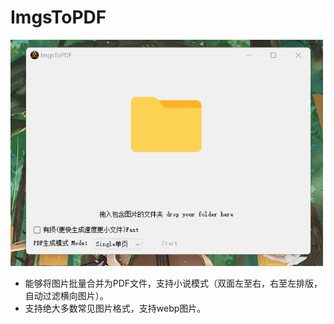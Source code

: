 # ImgsToPDF
<img src="https://github.com/Sinryou/ImagesToPDF/blob/master/Pics/GIF%202022-12-20%2022-35-54.gif" width="500"  alt="演示图片"/><br/>
   * 能够将图片批量合并为PDF文件，支持小说模式（双面左至右，右至左排版，自动过滤横向图片）。<br/>
   * 支持绝大多数常见图片格式，支持webp图片。

